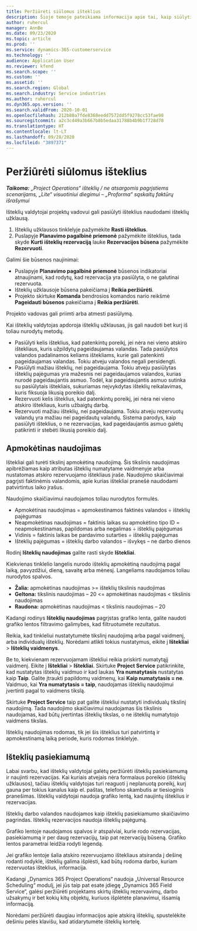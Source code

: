 ```yaml
---
title: Peržiūrėti siūlomus išteklius
description: Šioje temoje pateikiama informacija apie tai, kaip siūlyti projekto išteklius.
author: ruhercul
manager: AnnBe
ms.date: 09/23/2020
ms.topic: article
ms.prod: ''
ms.service: dynamics-365-customerservice
ms.technology: ''
audience: Application User
ms.reviewer: kfend
ms.search.scope: ''
ms.custom: ''
ms.assetid: ''
ms.search.region: Global
ms.search.industry: Service industries
ms.author: ruhercul
ms.dyn365.ops.version: ''
ms.search.validFrom: 2020-10-01
ms.openlocfilehash: 212b80a7fde8368eedd7572dd5f9278cc53fae98
ms.sourcegitcommit: a2c3cd49a3b667b8b5edaa31788b4b9b1f728d78
ms.translationtype: HT
ms.contentlocale: lt-LT
ms.lasthandoff: 09/28/2020
ms.locfileid: "3897371"
---
```

# <a name="review-proposed-resources"></a>Peržiūrėti siūlomus išteklius

_**Taikoma:** „Project Operations“ išteklių / ne atsargomis pagrįstiems scenarijams, „Lite“ visuotiniui diegimui – „Proforma“ sąskaitų faktūrų išrašymui_

Išteklių valdytojai projektų vadovui gali pasiūlyti išteklius naudodami išteklių užklausą.

1. Išteklių užklausos tinklelyje pažymėkite **Rasti išteklius**.
2. Puslapyje **Planavimo pagalbinė priemonė** pažymėkite išteklius, tada skyde **Kurti išteklių rezervaciją** lauke **Rezervacijos būsena** pažymėkite **Rezervuoti**.

Galimi šie būsenos naujinimai:

- Puslapyje **Planavimo pagalbinė priemonė** būsenos indikatoriai atnaujinami, kad rodytų, kad rezervacija yra pasiūlyta, o ne galutinai rezervuota.
- Išteklių užklausoje būsena pakeičiama į **Reikia peržiūrėti**.
- Projekto skirtuke **Komanda** bendrosios komandos nario reikšmė **Pageidauti būsenos** pakeičiama į **Reikia peržiūrėti**.

Projekto vadovas gali priimti arba atmesti pasiūlymą.

Kai išteklių valdytojas apdoroja išteklių užklausas, jis gali naudoti bet kurį iš toliau nurodytų metodų.

- Pasiūlyti kelis išteklius, kad patenkintų poreikį, jei nėra nei vieno atskiro ištekliaus, kuris užpildytų pageidaujamas valandas. Tada pasiūlytos valandos padalinamos keliams ištekliams, kurie gali patenkinti pageidaujamas valandas. Tokiu atveju valandos negali persidengti.
- Pasiūlyti mažiau išteklių, nei pageidaujama. Tokiu atveju pasiūlytas išteklių pajėgumas yra mažesnis nei pageidaujamos valandos, kurias nurodė pageidaujantis asmuo. Todėl, kai pageidaujantis asmuo sutinka su pasiūlytais ištekliais, sukuriamas neįvykdytas išteklių reikalavimas, kuris fiksuoja likusią poreikio dalį.
- Rezervuoti kelis išteklius, kad patenkintų poreikį, jei nėra nei vieno atskiro ištekliaus, kuris užbaigtų darbą.
- Rezervuoti mažiau išteklių, nei pageidaujama. Tokiu atveju rezervuotų valandų yra mažiau nei pageidautų valandų. Sistema parodys, kaip pasiūlyti išteklius, o ne rezervacijas, kad pageidaujantis asmuo galėtų patikrinti ir stebėti likusią poreikio dalį.

## <a name="billable-utilization"></a>Apmokėtinas naudojimas

Ištekliai gali turėti tikslinį apmokėtiną naudojimą. Šis tikslinis naudojimas apibrėžiamas kaip atributas išteklių numatytame vaidmenyje arba nustatomas atskiro rezervuojamo ištekliaus įraše. Naudojimo skaičiavimai pagrįsti faktinėmis valandomis, apie kurias ištekliai pranešė naudodami patvirtintus laiko įrašus.

Naudojimo skaičiavimui naudojamos toliau nurodytos formulės.

- Apmokėtinas naudojimas = apmokestinamos faktinės valandos ÷ išteklių pajėgumas
- Neapmokėtinas naudojimas = faktinis laikas su apmokėtino tipo ID = neapmokestinamas, papildomas arba negalimas ÷ išteklių pajėgumas
- Vidinis = faktinis laikas be pardavimo sutarties ÷ išteklių pajėgumas
- Išteklių pajėgumas = išteklių darbo valandos – išvykęs – ne darbo dienos

Rodinį **Išteklių naudojimas** galite rasti skyde **Ištekliai**.

Kiekvienas tinklelio langelis nurodo išteklių apmokėtiną naudojimą pagal laiką, pavyzdžiui, dieną, savaitę arba mėnesį. Langeliams naudojamos toliau nurodytos spalvos.

- **Žalia:** apmokėtinas naudojimas \>= išteklių tikslinis naudojimas
- **Geltona:** tikslinis naudojimas – 20 \<= apmokėtinas naudojimas \< tikslinis naudojimas
- **Raudona:** apmokėtinas naudojimas \< tikslinis naudojimas – 20

Kadangi rodinys **Išteklių naudojimas** pagrįstas grafiko lenta, galite naudoti grafiko lentos filtravimo galimybes, kad filtruotumėte rezultatus.

Reikia, kad tinkleliui nustatytumėte tikslinį naudojimą arba pagal vaidmenį, arba individualų išteklių. Norėdami atlikti tokius nustatymus, eikite į **Ištekliai** \> **Išteklių vaidmenys**.

Be to, kiekvienam rezervuojamam ištekliui reikia priskirti numatytąjį vaidmenį. Eikite į **Ištekliai** \> **Ištekliai**. Skirtuke **Project Service** patikrinkite, kad nustatytas išteklių vaidmuo ir kad laukas **Yra numatytasis** nustatytas kaip **Taip**. Galite įtraukti papildomų vaidmenų, kai **Kaip numatytasis = ne**. Vaidmuo, kai **Yra numatytasis = taip**, naudojamas išteklių naudojimui įvertinti pagal to vaidmens tikslą.

Skirtuke **Project Service** taip pat galite ištekliui nustatyti individualų tikslinį naudojimą. Tada naudojimo skaičiavimui naudojamas šis tikslinis naudojamas, kad būtų įvertintas išteklių tikslas, o ne išteklių numatytojo vaidmens tikslas.

Išteklių naudojimas rodomas, tik jei šis išteklius turi patvirtintą ir apmokestinamą laiką periode, kuris rodomas tinklelyje.

## <a name="resource-availability"></a>Išteklių pasiekiamumą

Labai svarbu, kad išteklių valdytojai galėtų peržiūrėti išteklių pasiekiamumą ir naujinti rezervacijas. Kai kuriais atvejais nėra formalaus poreikio (išteklių užklausos), tačiau išteklių valdytojas turi reaguoti į neplanuotą poreikį, kurį gauna per tokius kanalus kaip el. paštas, telefono skambutis ar tiesioginis pranešimas. Išteklių valdytojai naudoja grafiko lentą, kad naujintų išteklius ir rezervacijas.

Išteklių darbo valandos naudojamos kaip išteklių pasiekiamumo skaičiavimo pagrindas. Išteklių rezervacijos naudoja išteklių pajėgumą.

Grafiko lentoje naudojamos spalvos ir atspalviai, kurie rodo rezervacijas, pasiekiamumą ir per daug rezervacijų, taip pat rezervacijų būseną. Grafiko lentos parametrai leidžia rodyti legendą.

Jei grafiko lentoje šalia atskiro rezervuojamo ištekliaus atsiranda į dešinę rodanti rodyklė, išteklių galima išplėsti, kad būtų rodoma darbo, kuriam rezervuotas išteklius, informacija.

Kadangi „Dynamics 365 Project Operations“ naudoja „Universal Resource Scheduling“ modulį, jei jūs taip pat esate įdiegę „Dynamics 365 Field Service“, galėsi peržiūrėti projektams skirtų išteklių rezervavimų, darbo užsakymų ir bet kokių kitų objektų, kuriuos išplėtėte planavimui, išsamią informaciją.

Norėdami peržiūrėti daugiau informacijos apie atskirą išteklių, spustelėkite dešiniu pelės klavišu, kad atidarytumėte išteklių kortelę.

